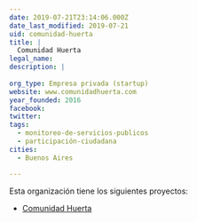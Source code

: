 ```yaml
---
date: 2019-07-21T23:14:06.000Z
date_last_modified: 2019-07-21
uid: comunidad-huerta
title: |
  Comunidad Huerta
legal_name: 
description: |
  
org_type: Empresa privada (startup)
website: www.comunidadhuerta.com
year_founded: 2016
facebook: 
twitter: 
tags:
  - monitoreo-de-servicios-publicos
  - participación-ciudadana
cities: 
  - Buenos Aires

---
```


Esta organización tiene los siguientes proyectos:

- [Comunidad Huerta](/proyectos/comunidad-huerta)
